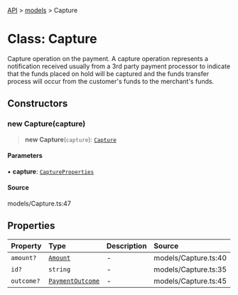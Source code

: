 [API](../../index.md) > [models](../index.md) > Capture

# Class: Capture

Capture operation on the payment. A capture operation represents a notification received usually from a 3rd party payment processor to indicate that the funds placed on hold will be captured and the funds transfer process will occur from the customer\'s funds to the merchant\'s funds.

## Constructors

### new Capture(capture)

> **new Capture**(`capture`): [`Capture`](Capture.md)

#### Parameters

▪ **capture**: [`CaptureProperties`](../interfaces/CaptureProperties.md)

#### Source

models/Capture.ts:47

## Properties

| Property | Type | Description | Source |
| :------ | :------ | :------ | :------ |
| `amount?` | [`Amount`](Amount.md) | - | models/Capture.ts:40 |
| `id?` | `string` | - | models/Capture.ts:35 |
| `outcome?` | [`PaymentOutcome`](PaymentOutcome.md) | - | models/Capture.ts:45 |
